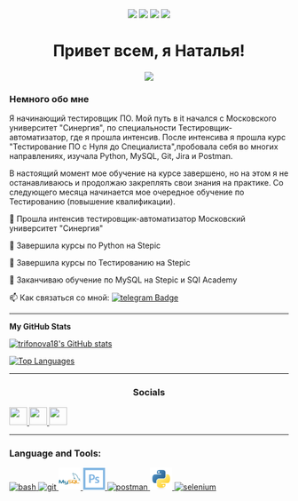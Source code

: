 
<div id="header" align="center">
<img src="https://media.giphy.com/media/v1.Y2lkPTc5MGI3NjExbjBlYzgxNnR6YWc1cmJtNzBwYTBmcGQyMXV1bHN6eDh5MmlrbjM5MSZlcD12MV9pbnRlcm5hbF9naWZfYnlfaWQmY3Q9cw/xULW8l2gXuRPmsQe8U/giphy.gif" width="190"/>
<img src="https://media.giphy.com/media/v1.Y2lkPTc5MGI3NjExbjBlYzgxNnR6YWc1cmJtNzBwYTBmcGQyMXV1bHN6eDh5MmlrbjM5MSZlcD12MV9pbnRlcm5hbF9naWZfYnlfaWQmY3Q9cw/xULW8l2gXuRPmsQe8U/giphy.gif" width="190"/>
<img src="https://media.giphy.com/media/v1.Y2lkPTc5MGI3NjExbjBlYzgxNnR6YWc1cmJtNzBwYTBmcGQyMXV1bHN6eDh5MmlrbjM5MSZlcD12MV9pbnRlcm5hbF9naWZfYnlfaWQmY3Q9cw/xULW8l2gXuRPmsQe8U/giphy.gif" width="190"/>
<img src="https://media.giphy.com/media/v1.Y2lkPTc5MGI3NjExbjBlYzgxNnR6YWc1cmJtNzBwYTBmcGQyMXV1bHN6eDh5MmlrbjM5MSZlcD12MV9pbnRlcm5hbF9naWZfYnlfaWQmY3Q9cw/xULW8l2gXuRPmsQe8U/giphy.gif" width="190"/>






<div id="header" align="center">
<h1>
  Привет всем, я Наталья! 
</h1> 
</div>
<img src="https://komarev.com/ghpvc/?username=trifonova18&style=flat-square&color=blue" align="center"/>

<div id="header" align="left">
<h3>
Немного обо мне
</h3>
</div>
<div id="header" align="left">
Я начинающий тестировщик ПО. Мой путь в it начался с Московского университет "Синергия", по специальности Тестировщик-автоматизатор, где я прошла интенсив.
После интенсива я прошла курс "Тестирование ПО с Нуля до Специалиста",пробовала себя во многих направлениях, изучала Python, MySQL, Git, Jira и Postman. 

В настоящий момент мое обучение на курсе завершено, но на этом я не останавливаюсь и продолжаю закреплять свои знания на практике. Со следующего месяца начинается мое очередное обучение по Тестированию (повышение квалификации). 

🔭 Прошла интенсив тестировщик-автоматизатор Московский университет "Синергия"

🌱 Завершила курсы по Python на Stepic

🌱 Завершила курсы по Тестированию на Stepic

🌱 Заканчиваю обучение по MySQL на Stepic и SQI Academy

📫 Как связаться со мной: <a href="https://t.me/nata_trifonova">
    <img src="https://img.shields.io/badge/telegram-blue?style=for-the-badge&logo=telegram&logoColor=white" alt="telegram Badge"/>
  </a>
</div>

---

<div id="header" align="left">
<b>My GitHub Stats</b>

<a href="http://www.github.com/trifonova18"><img src="https://github-readme-stats.vercel.app/api?username=trifonova18&show_icons=true&hide=&count_private=true&title_color=facc15&text_color=ffffff&icon_color=22c55e&bg_color=000000&hide_border=true&show_icons=true" alt="trifonova18's GitHub stats" /></a>

<a href="https://github.com/trifonova18" align="left"><img src="https://github-readme-stats.vercel.app/api/top-langs/?username=trifonova18&langs_count=10&title_color=facc15&text_color=ffffff&icon_color=22c55e&bg_color=000000&hide_border=true&locale=en&custom_title=Top%20%Languages" alt="Top Languages" /></a>
</div>

---

### Socials

<p align="left"> <a href="https://vk.com/ya_tomatik" target="_blank" rel="noreferrer"> <picture> <source media="(prefers-color-scheme: dark)" srcset="https://raw.githubusercontent.com/danielcranney/readme-generator/main/public/icons/socials/facebook-dark.svg" /> <source media="(prefers-color-scheme: light)" srcset="https://raw.githubusercontent.com/danielcranney/readme-generator/main/public/icons/socials/facebook.svg" /> <img src="https://raw.githubusercontent.com/danielcranney/readme-generator/main/public/icons/socials/facebook.svg" width="32" height="32" /> </picture> </a> <a href="https://www.github.com/trifonova18" target="_blank" rel="noreferrer"> <picture> <source media="(prefers-color-scheme: dark)" srcset="https://raw.githubusercontent.com/danielcranney/readme-generator/main/public/icons/socials/github-dark.svg" /> <source media="(prefers-color-scheme: light)" srcset="https://raw.githubusercontent.com/danielcranney/readme-generator/main/public/icons/socials/github.svg" /> <img src="https://raw.githubusercontent.com/danielcranney/readme-generator/main/public/icons/socials/github.svg" width="32" height="32" /> </picture> </a> <a href="http://www.instagram.com/consciousness_n?utm_source=qr" target="_blank" rel="noreferrer"> <picture> <source media="(prefers-color-scheme: dark)" srcset="undefined" /> <source media="(prefers-color-scheme: light)" srcset="https://raw.githubusercontent.com/danielcranney/readme-generator/main/public/icons/socials/instagram.svg" /> <img src="https://raw.githubusercontent.com/danielcranney/readme-generator/main/public/icons/socials/instagram.svg" width="32" height="32" /> </picture> </a></p>

---

<h3 align="left">Language and Tools:</h3>
<p align="left"> <a href="https://www.gnu.org/software/bash/" target="_blank" rel="noreferrer"> <img src="https://www.vectorlogo.zone/logos/gnu_bash/gnu_bash-icon.svg" alt="bash" width="40" height="40"/> </a> <a href="https://git-scm.com/" target="_blank" rel="noreferrer"> <img src="https://www.vectorlogo.zone/logos/git-scm/git-scm-icon.svg" alt="git" width="40" height="40"/> </a> <a href="https://www.mysql.com/" target="_blank" rel="noreferrer"> <img src="https://raw.githubusercontent.com/devicons/devicon/master/icons/mysql/mysql-original-wordmark.svg" alt="mysql" width="40" height="40"/> </a> <a href="https://www.photoshop.com/en" target="_blank" rel="noreferrer"> <img src="https://raw.githubusercontent.com/devicons/devicon/master/icons/photoshop/photoshop-line.svg" alt="photoshop" width="40" height="40"/> </a> <a href="https://postman.com" target="_blank" rel="noreferrer"> <img src="https://www.vectorlogo.zone/logos/getpostman/getpostman-icon.svg" alt="postman" width="40" height="40"/> </a> <a href="https://www.python.org" target="_blank" rel="noreferrer"> <img src="https://raw.githubusercontent.com/devicons/devicon/master/icons/python/python-original.svg" alt="python" width="40" height="40"/> </a> <a href="https://www.selenium.dev" target="_blank" rel="noreferrer"> <img src="https://raw.githubusercontent.com/detain/svg-logos/780f25886640cef088af994181646db2f6b1a3f8/svg/selenium-logo.svg" alt="selenium" width="40" height="40"/> </a></p>








